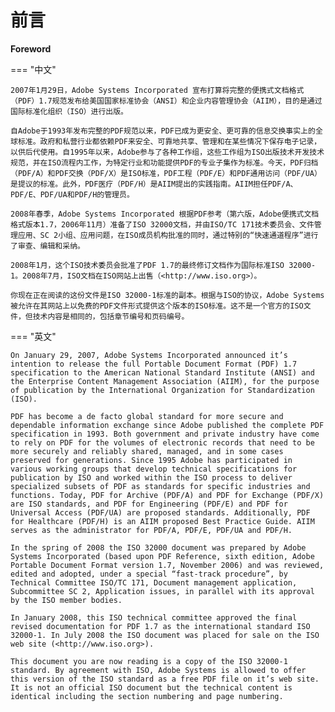 # 前言

**Foreword**

=== "中文"

    2007年1月29日，Adobe Systems Incorporated 宣布打算将完整的便携式文档格式（PDF）1.7规范发布给美国国家标准协会（ANSI）和企业内容管理协会（AIIM），目的是通过国际标准化组织（ISO）进行出版。

    自Adobe于1993年发布完整的PDF规范以来，PDF已成为更安全、更可靠的信息交换事实上的全球标准。政府和私营行业都依赖PDF来安全、可靠地共享、管理和在某些情况下保存电子记录，以供后代使用。自1995年以来，Adobe参与了各种工作组，这些工作组为ISO出版技术开发技术规范，并在ISO流程内工作，为特定行业和功能提供PDF的专业子集作为标准。今天，PDF归档（PDF/A）和PDF交换（PDF/X）是ISO标准，PDF工程（PDF/E）和PDF通用访问（PDF/UA）是提议的标准。此外，PDF医疗（PDF/H）是AIIM提出的实践指南。AIIM担任PDF/A、PDF/E、PDF/UA和PDF/H的管理员。
    
    2008年春季，Adobe Systems Incorporated 根据PDF参考（第六版，Adobe便携式文档格式版本1.7，2006年11月）准备了ISO 32000文档，并由ISO/TC 171技术委员会、文件管理应用、SC 2小组、应用问题，在ISO成员机构批准的同时，通过特别的“快速通道程序”进行了审查、编辑和采纳。
    
    2008年1月，这个ISO技术委员会批准了PDF 1.7的最终修订文档作为国际标准ISO 32000-1。2008年7月，ISO文档在ISO网站上出售（<http://www.iso.org>）。
    
    你现在正在阅读的这份文件是ISO 32000-1标准的副本。根据与ISO的协议，Adobe Systems 被允许在其网站上以免费的PDF文件形式提供这个版本的ISO标准。这不是一个官方的ISO文件，但技术内容是相同的，包括章节编号和页码编号。
    
=== "英文"

    On January 29, 2007, Adobe Systems Incorporated announced it’s intention to release the full Portable Document Format (PDF) 1.7 specification to the American National Standard Institute (ANSI) and the Enterprise Content Management Association (AIIM), for the purpose of publication by the International Organization for Standardization (ISO).
    
    PDF has become a de facto global standard for more secure and dependable information exchange since Adobe published the complete PDF specification in 1993. Both government and private industry have come to rely on PDF for the volumes of electronic records that need to be more securely and reliably shared, managed, and in some cases preserved for generations. Since 1995 Adobe has participated in various working groups that develop technical specifications for publication by ISO and worked within the ISO process to deliver specialized subsets of PDF as standards for specific industries and functions. Today, PDF for Archive (PDF/A) and PDF for Exchange (PDF/X) are ISO standards, and PDF for Engineering (PDF/E) and PDF for Universal Access (PDF/UA) are proposed standards. Additionally, PDF for Healthcare (PDF/H) is an AIIM proposed Best Practice Guide. AIIM serves as the administrator for PDF/A, PDF/E, PDF/UA and PDF/H.
    
    In the spring of 2008 the ISO 32000 document was prepared by Adobe Systems Incorporated (based upon PDF Reference, sixth edition, Adobe Portable Document Format version 1.7, November 2006) and was reviewed, edited and adopted, under a special “fast-track procedure”, by Technical Committee ISO/TC 171, Document management application, Subcommittee SC 2, Application issues, in parallel with its approval by the ISO member bodies.
    
    In January 2008, this ISO technical committee approved the final revised documentation for PDF 1.7 as the international standard ISO 32000-1. In July 2008 the ISO document was placed for sale on the ISO web site (<http://www.iso.org>).
    
    This document you are now reading is a copy of the ISO 32000-1 standard. By agreement with ISO, Adobe Systems is allowed to offer this version of the ISO standard as a free PDF file on it’s web site. It is not an official ISO document but the technical content is identical including the section numbering and page numbering.